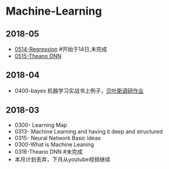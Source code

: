 # Machine-Learning


## 2018-05

* [0514-Regression](https://www.youtube.com/watch?v=fegAeph9UaA&list=PLJV_el3uVTsPy9oCRY30oBPNLCo89yu49&index=2) #开始于14日,未完成
* [0515-Theano DNN](http://speech.ee.ntu.edu.tw/~tlkagk/courses/MLDS_2015_2/Lecture/Theano%20DNN.ecm.mp4/index.html)

## 2018-04
	
* 0400-bayes 机器学习实战书上例子，[贝叶斯调研作业](https://github.com/usiege/Exercise/blob/master/AI-模式识别/模式识别-作业.docx)

## 2018-03
	
* 0300- Learning Map
* 0313- Machine Learning and having it deep and structured
* 0315- Neural Network Basic Ideas
* 0300-What is Machine Leaning 
* 0316-Theano DNN #未完成
* 本月计划丢弃，下月从youtube视频继续
